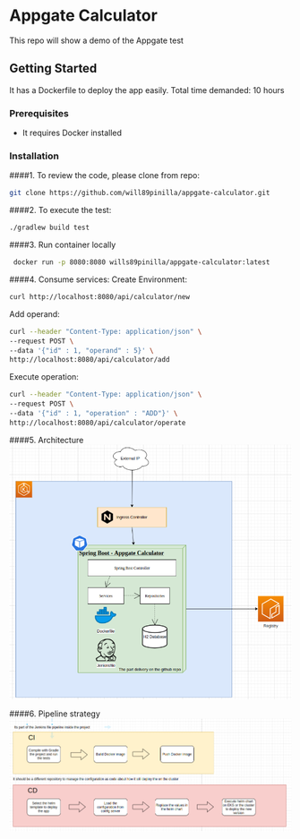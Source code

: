 # Appgate Calculator

This repo will show a demo of the Appgate test



<!-- GETTING STARTED -->
## Getting Started

It has a Dockerfile to deploy the app easily.
Total time demanded: 10 hours

### Prerequisites


* It requires Docker installed


### Installation

####1. To review the code, please clone from repo:
   ```sh
   git clone https://github.com/will89pinilla/appgate-calculator.git   
   ```

####2. To execute the test:
   ```sh
   ./gradlew build test   
   ```
####3. Run container locally
   ```sh
    docker run -p 8080:8080 wills89pinilla/appgate-calculator:latest
   ```
####4. Consume services:
 Create Environment:

   ```sh
   curl http://localhost:8080/api/calculator/new
   ```

Add operand:

   ```sh
   curl --header "Content-Type: application/json" \
  --request POST \
  --data '{"id" : 1, "operand" : 5}' \
  http://localhost:8080/api/calculator/add
   ```

Execute operation:

   ```sh
   curl --header "Content-Type: application/json" \
  --request POST \
  --data '{"id" : 1, "operation" : "ADD"}' \
  http://localhost:8080/api/calculator/operate
   ```

####5. Architecture
![Alt text](architecture.png?raw=true "Title")

####6. Pipeline strategy
![Alt text](cicd-strategy.png?raw=true "Title")
